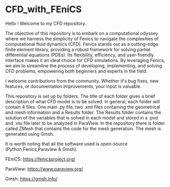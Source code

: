 # CFD_with_FEniCS
 
 Hello ! Welcome to my CFD repository.
 
The objective of this repository is to embark on a computational odyssey where we harness the simplicity of Fenics to navigate the complexities of computational fluid dynamics (CFD).
Fenics stands out as a cutting-edge finite element library, providing a robust framework for solving partial differential equations (PDEs). Its flexibility, efficiency, and user-friendly interface makes it an ideal choice for CFD simulations. By leveraging Fenics, we aim to streamline the process of developing, implementing, and solving CFD problems, empowering both beginners and experts in the field.

I welcome contributions from the community. Whether it's bug fixes, new features, or documentation improvements, your input is valuable.

This repository is set up by folders. The title of each folder gives a brief description of what CFD model is to be solved. In general, each folder will contain 4 files. One main .py file, two .xml files containing the geometrical and mesh information and a Results folder. The Results folder contains the solution of the variables that is solved in each model and stored in a .pvd and .vtu file later to be analyzed in ParaView.
In the repository there is folder called ZMesh that contains the code for the mesh generation. The mesh is generated using Gmsh.

It is worth noting that all the software used is open-source (Python,Fenics,Paraview & Gmsh).

FEniCS:
https://fenicsproject.org/

ParaView:
https://www.paraview.org/

Gmsh:
https://gmsh.info/
